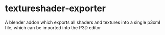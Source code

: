 # textureshader-exporter
A blender addon which exports all shaders and textures into a single p3xml file, which can be imported into the P3D editor
